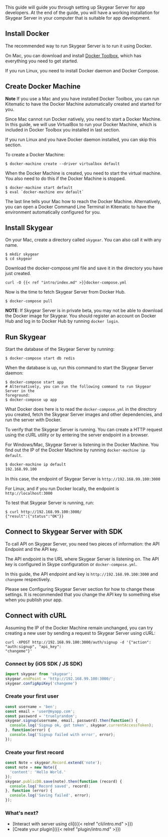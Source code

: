 This guide will guide you through setting up Skygear Server for app developers.
At the end of the guide, you will have a working installation for Skygear Server
in your computer that is suitable for app development.

## Install Docker

The recommended way to run Skygear Server is to run it using Docker.

On Mac, you can download and install [Docker Toolbox](http://docs.docker.com/mac/step_one/),
which has everything you need to get started.

If you run Linux, you need to install Docker daemon and Docker Compose.

## Create Docker Machine

**Note** If you use a Mac and you have installed Docker Toolbox, you can run
Kitematic to have the Docker Machine automatically created and started for you.

Since Mac cannot run Docker natively, you need to start a Docker Machine. In
this guide, we will use VirtualBox to run your Docker Machine, which is included
in Docker Toolbox you installed in last section.

If you run Linux and you have Docker daemon installed, you can skip this
section.

To create a Docker Machine:

```
$ docker-machine create --driver virtualbox default
```

When the Docker Machine is created, you need to start the virtual machine. You
also need to do this if the Docker Machine is stopped.

```
$ docker-machine start default
$ eval `docker-machine env default`
```

The last line tells your Mac how to reach the Docker Machine. Alternatively,
you can open a Docker Command Line Terminal in Kitematic to have the environment
automatically configured for you.

## Install Skygear

On your Mac, create a directory called `skygear`. You can also call it with any
name.

```
$ mkdir skygear
$ cd skygear
```

Download the docker-compose.yml file and save it in the directory you have just created.

```
curl -O {{< ref "intro/index.md" >}}docker-compose.yml
```

Now is the time to fetch Skygear Server from Docker Hub.

```
$ docker-compose pull
```

**NOTE**: If Skygear Server is in private beta, you may not be able to download
the Docker image for Skygear. You should register an account on Docker Hub
and log in to Docker Hub by running `docker login`.

## Run Skygear

Start the database of the Skygear Server by running:

```shell
$ docker-compose start db redis
```

When the database is up, run this command to start the Skygear Server daemon:

```
$ docker-compose start app
# Alternatively, you can run the following command to run Skygear Server in the
foreground:
$ docker-compose up app
```

What Docker does here is to read the `docker-compose.yml` in the directory
you created, fetch the Skygear Server images and other dependencies, and run the
server with Docker.

To verify that the Skygear Server is running. You can create a HTTP request
using the cURL utility or by entering the server endpoint in a browser.

For Windows/Mac, Skygear Server is listening in the Docker Machine. You find out the IP
of the Docker Machine by running `docker-machine ip default`.

``` bash
$ docker-machine ip default
192.168.99.100
```

In this case, the endpoint of Skygear Server is `http://192.168.99.100:3000`

For Linux, and if you run Docker locally, the endpoint is `http://localhost:3000`

To test that Skygear Server is running, run:

```
$ curl http://192.168.99.100:3000/
{"result":{"status":"OK"}}
```

## Connect to Skygear Server with SDK

To call API on Skygear Server, you need two pieces of information: the API Endpoint
and the API key.

The API endpoint is the URL where Skygear Server is listening on.
The API key is configured in Skype configuration or `docker-compose.yml`.

In this guide, the API endpoint and key is `http://192.168.99.100:3000` and
`changeme` respectively.

Please see Configuring Skygear Server section for how to change these settings. It is
recommended that you change the API key to something else when you publish your app.

## Connect with cURL

Assuming the IP of the Docker Machine remain unchanged, you can
try creating a new user by sending a request to Skygear Server using cURL:

```
curl -XPOST http://192.168.99.100:3000/auth/signup -d '{"action": "auth:signup", "api_key":
"changeme"}'
```

### Connect by (iOS SDK / JS SDK)


``` javascript
import skygear from 'skygear';
skygear.endPoint = 'http://192.168.99.100:3000/';
skygear.configApiKey('changeme')
```

### Create your first user

``` javascript
const username = 'ben';
const email = 'user@myapp.com';
const password = 'truelyrandom';
skygear.signup(username, email, password).then(function() {
  console.log('Signup ok, got token', skygear.currentAccessToken);
}, function(error) {
  console.log('Signup failed with error', error);
});
```

### Create your first record

``` javascript
const Note = skygear.Record.extend('note');
const note = new Note({
  'content': 'Hello World.'
});
skygear.publicDB.save(note).then(function (record) {
  console.log('Record saved', record);
}, function (error) {
  console.log('Saving failed', error);
});

```

### What's next?

- [Interact with server using cli]({{< relref "cli/intro.md" >}})
- [Create your plugin]({{< relref "plugin/intro.md" >}})
